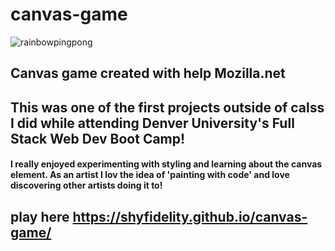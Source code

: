 # canvas-game

![rainbowpingpong](../style/rainbowpong.gif)
## Canvas game created with help Mozilla.net

## This was one of the first projects outside of calss I did while attending Denver University's Full Stack Web Dev Boot Camp! 

#### I really enjoyed experimenting with styling and learning about the canvas element. As an artist I lov the idea of 'painting with code' and love discovering other artists doing it to! 



## play here https://shyfidelity.github.io/canvas-game/